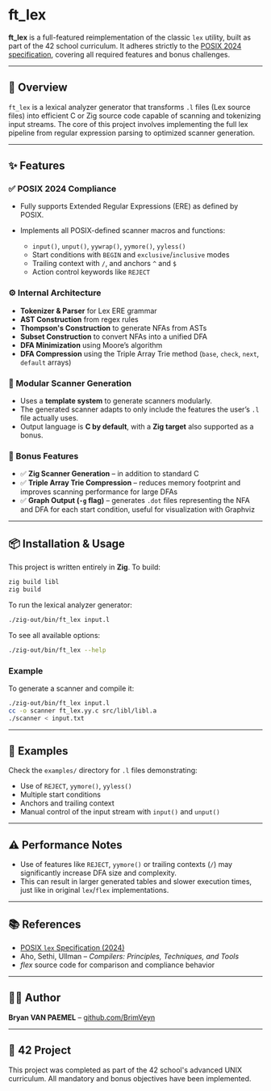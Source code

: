 # ft\_lex

**ft\_lex** is a full-featured reimplementation of the classic `lex` utility, built as part of the 42 school curriculum. It adheres strictly to the [POSIX 2024 specification](https://pubs.opengroup.org/onlinepubs/9699919799/utilities/lex.html), covering all required features and bonus challenges.

---

## 🧠 Overview

`ft_lex` is a lexical analyzer generator that transforms `.l` files (Lex source files) into efficient C or Zig source code capable of scanning and tokenizing input streams. The core of this project involves implementing the full lex pipeline from regular expression parsing to optimized scanner generation.

---

## ✨ Features

### ✅ POSIX 2024 Compliance

* Fully supports Extended Regular Expressions (ERE) as defined by POSIX.
* Implements all POSIX-defined scanner macros and functions:

  * `input()`, `unput()`, `yywrap()`, `yymore()`, `yyless()`
  * Start conditions with `BEGIN` and `exclusive`/`inclusive` modes
  * Trailing context with `/`, and anchors `^` and `$`
  * Action control keywords like `REJECT`

### ⚙️ Internal Architecture

* **Tokenizer & Parser** for Lex ERE grammar
* **AST Construction** from regex rules
* **Thompson's Construction** to generate NFAs from ASTs
* **Subset Construction** to convert NFAs into a unified DFA
* **DFA Minimization** using Moore’s algorithm
* **DFA Compression** using the Triple Array Trie method (`base`, `check`, `next`, `default` arrays)

### 🧩 Modular Scanner Generation

* Uses a **template system** to generate scanners modularly.
* The generated scanner adapts to only include the features the user’s `.l` file actually uses.
* Output language is **C by default**, with a **Zig target** also supported as a bonus.

### 🚀 Bonus Features

* ✅ **Zig Scanner Generation** – in addition to standard C
* ✅ **Triple Array Trie Compression** – reduces memory footprint and improves scanning performance for large DFAs
* ✅ **Graph Output (`-g` flag)** – generates `.dot` files representing the NFA and DFA for each start condition, useful for visualization with Graphviz

---

## 📦 Installation & Usage

This project is written entirely in **Zig**. To build:

```bash
zig build libl
zig build
```

To run the lexical analyzer generator:

```bash
./zig-out/bin/ft_lex input.l
```

To see all available options:

```bash
./zig-out/bin/ft_lex --help
```

### Example

To generate a scanner and compile it:

```bash
./zig-out/bin/ft_lex input.l
cc -o scanner ft_lex.yy.c src/libl/libl.a
./scanner < input.txt
```

---

## 🧪 Examples

Check the `examples/` directory for `.l` files demonstrating:

* Use of `REJECT`, `yymore()`, `yyless()`
* Multiple start conditions
* Anchors and trailing context
* Manual control of the input stream with `input()` and `unput()`

---

## ⚠️ Performance Notes

* Use of features like `REJECT`, `yymore()` or trailing contexts (`/`) may significantly increase DFA size and complexity.
* This can result in larger generated tables and slower execution times, just like in original `lex`/`flex` implementations.

---

## 📚 References

* [POSIX `lex` Specification (2024)](https://pubs.opengroup.org/onlinepubs/9699919799/utilities/lex.html)
* Aho, Sethi, Ullman – *Compilers: Principles, Techniques, and Tools*
* *flex* source code for comparison and compliance behavior

---

## 👨‍💻 Author

**Bryan VAN PAEMEL** – [github.com/BrimVeyn](https://github.com/BrimVeyn)

---

## 🏫 42 Project

This project was completed as part of the 42 school's advanced UNIX curriculum. All mandatory and bonus objectives have been implemented.
